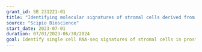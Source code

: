 ```yaml
---
grant_id: SB 231221-01 
title: "Identifying molecular signatures of stromal cells derived from genetically engineered mouse models (GEMMS) of prostate cancer"
source: "Scipio Bioscience"
start_date: 2023-07-01
duration: 07/01/2023-06/30/2024  
goal: Identify single cell RNA-seq signatures of stromal cells in prostate cancer. 
---
```

